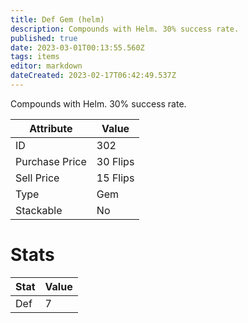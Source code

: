 ```yaml
---
title: Def Gem (helm)
description: Compounds with Helm. 30% success rate.
published: true
date: 2023-03-01T00:13:55.560Z
tags: items
editor: markdown
dateCreated: 2023-02-17T06:42:49.537Z
---
```


Compounds with Helm. 30% success rate.

|Attribute|Value|
|-|-|
|ID|302|
|Purchase Price|30 Flips|
|Sell Price|15 Flips|
|Type|Gem|
|Stackable|No|

# Stats
|Stat|Value|
|-|-|
|Def|7|
